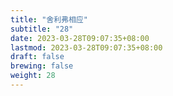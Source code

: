 ```yaml
---
title: "舍利弗相应"
subtitle: "28"
date: 2023-03-28T09:07:35+08:00
lastmod: 2023-03-28T09:07:35+08:00
draft: false
brewing: false
weight: 28
---
```


